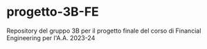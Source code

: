 # progetto-3B-FE
Repository del gruppo 3B per il progetto finale del corso di Financial Engineering per l'A.A. 2023-24
